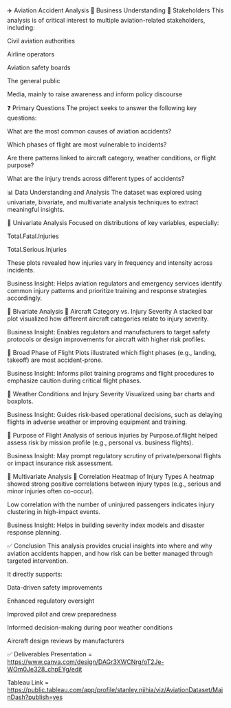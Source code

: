 ✈️ Aviation Accident Analysis
🧠 Business Understanding
🎯 Stakeholders
This analysis is of critical interest to multiple aviation-related stakeholders, including:

Civil aviation authorities

Airline operators

Aviation safety boards

The general public

Media, mainly to raise awareness and inform policy discourse

❓ Primary Questions
The project seeks to answer the following key questions:

What are the most common causes of aviation accidents?

Which phases of flight are most vulnerable to incidents?

Are there patterns linked to aircraft category, weather conditions, or flight purpose?

What are the injury trends across different types of accidents?

📊 Data Understanding and Analysis
The dataset was explored using univariate, bivariate, and multivariate analysis techniques to extract meaningful insights.

🔹 Univariate Analysis
Focused on distributions of key variables, especially:

Total.Fatal.Injuries

Total.Serious.Injuries

These plots revealed how injuries vary in frequency and intensity across incidents.

Business Insight: Helps aviation regulators and emergency services identify common injury patterns and prioritize training and response strategies accordingly.

🔸 Bivariate Analysis
📌 Aircraft Category vs. Injury Severity
A stacked bar plot visualized how different aircraft categories relate to injury severity.

Business Insight: Enables regulators and manufacturers to target safety protocols or design improvements for aircraft with higher risk profiles.

📌 Broad Phase of Flight
Plots illustrated which flight phases (e.g., landing, takeoff) are most accident-prone.

Business Insight: Informs pilot training programs and flight procedures to emphasize caution during critical flight phases.

📌 Weather Conditions and Injury Severity
Visualized using bar charts and boxplots.

Business Insight: Guides risk-based operational decisions, such as delaying flights in adverse weather or improving equipment and training.

📌 Purpose of Flight
Analysis of serious injuries by Purpose.of.flight helped assess risk by mission profile (e.g., personal vs. business flights).

Business Insight: May prompt regulatory scrutiny of private/personal flights or impact insurance risk assessment.

🔺 Multivariate Analysis
📌 Correlation Heatmap of Injury Types
A heatmap showed strong positive correlations between injury types (e.g., serious and minor injuries often co-occur).

Low correlation with the number of uninjured passengers indicates injury clustering in high-impact events.

Business Insight: Helps in building severity index models and disaster response planning.

✅ Conclusion
This analysis provides crucial insights into where and why aviation accidents happen, and how risk can be better managed through targeted intervention.

It directly supports:

Data-driven safety improvements

Enhanced regulatory oversight

Improved pilot and crew preparedness

Informed decision-making during poor weather conditions

Aircraft design reviews by manufacturers

✅ Deliverables
Presentation = https://www.canva.com/design/DAGr3XWCNrg/oT2Je-WOm0Je328_chpEYg/edit

Tableau Link = https://public.tableau.com/app/profile/stanley.njihia/viz/AviationDataset/MainDash?publish=yes

